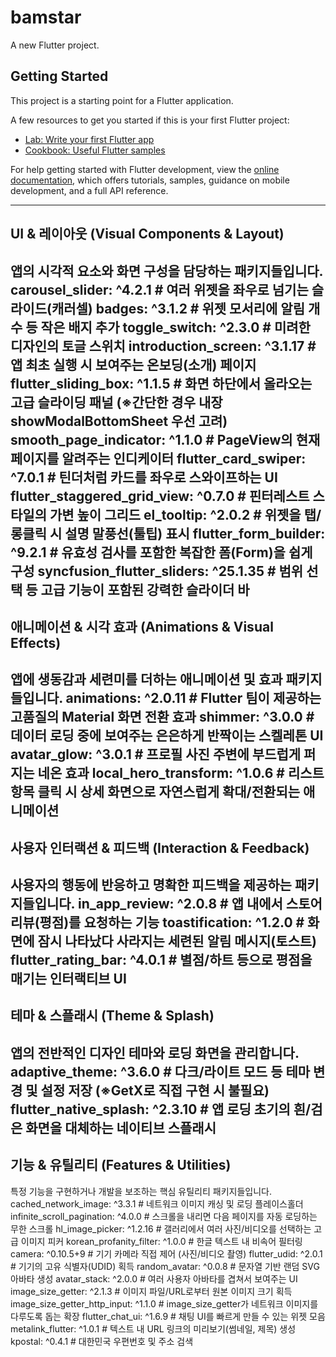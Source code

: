 # bamstar

A new Flutter project.

## Getting Started

This project is a starting point for a Flutter application.

A few resources to get you started if this is your first Flutter project:

- [Lab: Write your first Flutter app](https://docs.flutter.dev/get-started/codelab)
- [Cookbook: Useful Flutter samples](https://docs.flutter.dev/cookbook)

For help getting started with Flutter development, view the
[online documentation](https://docs.flutter.dev/), which offers tutorials,
samples, guidance on mobile development, and a full API reference.


-------------------------------------------
UI & 레이아웃 (Visual Components & Layout)
-------------------------------------------
앱의 시각적 요소와 화면 구성을 담당하는 패키지들입니다.
carousel_slider: ^4.2.1       # 여러 위젯을 좌우로 넘기는 슬라이드(캐러셀)
badges: ^3.1.2                # 위젯 모서리에 알림 개수 등 작은 배지 추가
toggle_switch: ^2.3.0         # 미려한 디자인의 토글 스위치
introduction_screen: ^3.1.17  # 앱 최초 실행 시 보여주는 온보딩(소개) 페이지
flutter_sliding_box: ^1.1.5     # 화면 하단에서 올라오는 고급 슬라이딩 패널 (※간단한 경우 내장 showModalBottomSheet 우선 고려)
smooth_page_indicator: ^1.1.0 # PageView의 현재 페이지를 알려주는 인디케이터
flutter_card_swiper: ^7.0.1     # 틴더처럼 카드를 좌우로 스와이프하는 UI
flutter_staggered_grid_view: ^0.7.0 # 핀터레스트 스타일의 가변 높이 그리드
el_tooltip: ^2.0.2            # 위젯을 탭/롱클릭 시 설명 말풍선(툴팁) 표시
flutter_form_builder: ^9.2.1  # 유효성 검사를 포함한 복잡한 폼(Form)을 쉽게 구성
syncfusion_flutter_sliders: ^25.1.35 # 범위 선택 등 고급 기능이 포함된 강력한 슬라이더 바
----------------------------------------------------
애니메이션 & 시각 효과 (Animations & Visual Effects)
----------------------------------------------------
앱에 생동감과 세련미를 더하는 애니메이션 및 효과 패키지들입니다.
animations: ^2.0.11             # Flutter 팀이 제공하는 고품질의 Material 화면 전환 효과
shimmer: ^3.0.0                 # 데이터 로딩 중에 보여주는 은은하게 반짝이는 스켈레톤 UI
avatar_glow: ^3.0.1             # 프로필 사진 주변에 부드럽게 퍼지는 네온 효과
local_hero_transform: ^1.0.6    # 리스트 항목 클릭 시 상세 화면으로 자연스럽게 확대/전환되는 애니메이션
-------------------------------------------------------
사용자 인터랙션 & 피드백 (Interaction & Feedback)
-------------------------------------------------------
사용자의 행동에 반응하고 명확한 피드백을 제공하는 패키지들입니다.
in_app_review: ^2.0.8           # 앱 내에서 스토어 리뷰(평점)를 요청하는 기능
toastification: ^1.2.0          # 화면에 잠시 나타났다 사라지는 세련된 알림 메시지(토스트)
flutter_rating_bar: ^4.0.1      # 별점/하트 등으로 평점을 매기는 인터랙티브 UI
---------------------------------------
테마 & 스플래시 (Theme & Splash)
---------------------------------------
앱의 전반적인 디자인 테마와 로딩 화면을 관리합니다.
adaptive_theme: ^3.6.0          # 다크/라이트 모드 등 테마 변경 및 설정 저장 (※GetX로 직접 구현 시 불필요)
flutter_native_splash: ^2.3.10  # 앱 로딩 초기의 흰/검은 화면을 대체하는 네이티브 스플래시
-------------------------------------------------
기능 & 유틸리티 (Features & Utilities)
-------------------------------------------------
특정 기능을 구현하거나 개발을 보조하는 핵심 유틸리티 패키지들입니다.
cached_network_image: ^3.3.1  # 네트워크 이미지 캐싱 및 로딩 플레이스홀더
infinite_scroll_pagination: ^4.0.0 # 스크롤을 내리면 다음 페이지를 자동 로딩하는 무한 스크롤
hl_image_picker: ^1.2.16        # 갤러리에서 여러 사진/비디오를 선택하는 고급 이미지 피커
korean_profanity_filter: ^1.0.0 # 한글 텍스트 내 비속어 필터링
camera: ^0.10.5+9               # 기기 카메라 직접 제어 (사진/비디오 촬영)
flutter_udid: ^2.0.1            # 기기의 고유 식별자(UDID) 획득
random_avatar: ^0.0.8           # 문자열 기반 랜덤 SVG 아바타 생성
avatar_stack: ^2.0.0            # 여러 사용자 아바타를 겹쳐서 보여주는 UI
image_size_getter: ^2.1.3       # 이미지 파일/URL로부터 원본 이미지 크기 획득
image_size_getter_http_input: ^1.1.0 # image_size_getter가 네트워크 이미지를 다루도록 돕는 확장
flutter_chat_ui: ^1.6.9         # 채팅 UI를 빠르게 만들 수 있는 위젯 모음
metalink_flutter: ^1.0.1        # 텍스트 내 URL 링크의 미리보기(썸네일, 제목) 생성
kpostal: ^0.4.1                 # 대한민국 우편번호 및 주소 검색